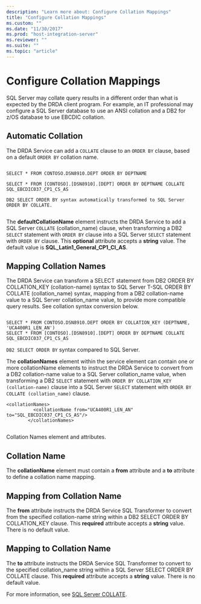 ```yaml
---
description: "Learn more about: Configure Collation Mappings"
title: "Configure Collation Mappings"
ms.custom: ""
ms.date: "11/30/2017"
ms.prod: "host-integration-server"
ms.reviewer: ""
ms.suite: ""
ms.topic: "article"
---
```

# Configure Collation Mappings
SQL Server may collate query results in a different order than what is expected by the DRDA client program. For example, an IT professional may configure a SQL Server database to use an ANSI collation and a DB2 for z/OS database to use EBCDIC collation.  
  
## Automatic Collation  
 The DRDA Service can add a `COLLATE` clause to an `ORDER BY` clause, based on a default `ORDER BY` collation name.  
  
```  
  
SELECT * FROM CONTOSO.DSN8910.DEPT ORDER BY DEPTNAME  
  
SELECT * FROM [CONTOSO].[DSN8910].[DEPT] ORDER BY DEPTNAME COLLATE SQL_EBCDIC037_CP1_CS_AS  
  
DB2 SELECT ORDER BY syntax automatically transformed to SQL Server ORDER BY COLLATE.  
  
```  
  
 The **defaultCollationName** element instructs the DRDA Service to add a SQL Server `COLLATE` (collation_name) clause, when transforming a DB2 `SELECT` statement with `ORDER BY` clause into a SQL Server `SELECT` statement with `ORDER BY` clause. This **optional** attribute accepts a **string** value. The default value is **SQL_Latin1_General_CP1_CI_AS**.  
  
## Mapping Collation Names  
 The DRDA Service can transform a SELECT statement from DB2 ORDER BY COLLATION_KEY (collation-name) syntax to SQL Server T-SQL ORDER BY COLLATE (collation_name) syntax, mapping from a DB2 collation-name value to a SQL Server collation_name value, to provide more compatible query results. See collation syntax conversion below.  
  
```  
  
SELECT * FROM CONTOSO.DSN8910.DEPT ORDER BY COLLATION_KEY (DEPTNAME, 'UCA400R1_LEN_AN')  
SELECT * FROM [CONTOSO].[DSN8910].[DEPT] ORDER BY DEPTNAME COLLATE SQL_EBCDIC037_CP1_CS_AS  
```  
  
 `DB2 SELECT ORDER BY` syntax compared to SQL Server.  
  
 The **collationNames** element within the service element can contain one or more collationName elements to instruct the DRDA Service to convert from a DB2 collation-name value to a SQL Server collation_name value, when transforming a DB2 `SELECT` statement with `ORDER BY COLLATION_KEY (collation-name)` clause into a SQL Server `SELECT` statement with `ORDER BY COLLATE (collation_name)` clause.  
  
```  
<collationNames>  
          <collationName from="UCA400R1_LEN_AN" to="SQL_EBCDIC037_CP1_CS_AS"/>  
        </collationNames>  
  
```  
  
 Collation Names element and attributes.  
  
## Collation Name  
 The **collationName** element must contain a **from** attribute and a **to** attribute to define a collation name mapping.  
  
## Mapping from Collation Name  
 The **from** attribute instructs the DRDA Service SQL Transformer to convert from the specified collation-name string within a DB2 SELECT ORDER BY COLLATION_KEY clause. This **required** attribute accepts a **string** value. There is no default value.  
  
## Mapping to Collation Name  
 The **to** attribute instructs the DRDA Service SQL Transformer to convert to the specified collation_name string within a SQL Server SELECT ORDER BY COLLATE clause. This **required** attribute accepts a **string** value. There is no default value.  
  
 For more information, see [SQL Server COLLATE](/sql/t-sql/statements/collations).